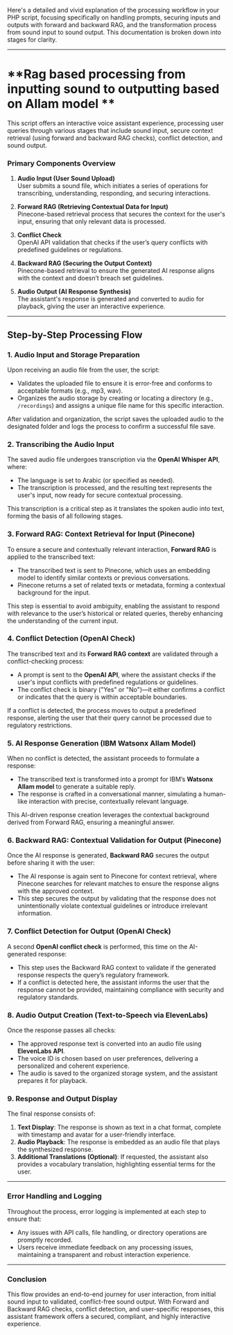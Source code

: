 Here's a detailed and vivid explanation of the processing workflow in your PHP script, focusing specifically on handling prompts, securing inputs and outputs with forward and backward RAG, and the transformation process from sound input to sound output. This documentation is broken down into stages for clarity.

---

# **Rag based processing from inputting sound to outputting based on Allam model **

This script offers an interactive voice assistant experience, processing user queries through various stages that include sound input, secure context retrieval (using forward and backward RAG checks), conflict detection, and sound output. 

### **Primary Components Overview**

1. **Audio Input (User Sound Upload)**  
   User submits a sound file, which initiates a series of operations for transcribing, understanding, responding, and securing interactions.

2. **Forward RAG (Retrieving Contextual Data for Input)**  
   Pinecone-based retrieval process that secures the context for the user's input, ensuring that only relevant data is processed.

3. **Conflict Check**  
   OpenAI API validation that checks if the user’s query conflicts with predefined guidelines or regulations.

4. **Backward RAG (Securing the Output Context)**  
   Pinecone-based retrieval to ensure the generated AI response aligns with the context and doesn’t breach set guidelines.

5. **Audio Output (AI Response Synthesis)**  
   The assistant's response is generated and converted to audio for playback, giving the user an interactive experience.

---

## **Step-by-Step Processing Flow**

### **1. Audio Input and Storage Preparation**

Upon receiving an audio file from the user, the script:
- Validates the uploaded file to ensure it is error-free and conforms to acceptable formats (e.g., mp3, wav).
- Organizes the audio storage by creating or locating a directory (e.g., `/recordings`) and assigns a unique file name for this specific interaction.
  
After validation and organization, the script saves the uploaded audio to the designated folder and logs the process to confirm a successful file save.

### **2. Transcribing the Audio Input**

The saved audio file undergoes transcription via the **OpenAI Whisper API**, where:
- The language is set to Arabic (or specified as needed).
- The transcription is processed, and the resulting text represents the user's input, now ready for secure contextual processing.

This transcription is a critical step as it translates the spoken audio into text, forming the basis of all following stages.

### **3. Forward RAG: Context Retrieval for Input (Pinecone)**

To ensure a secure and contextually relevant interaction, **Forward RAG** is applied to the transcribed text:
- The transcribed text is sent to Pinecone, which uses an embedding model to identify similar contexts or previous conversations.
- Pinecone returns a set of related texts or metadata, forming a contextual background for the input.

This step is essential to avoid ambiguity, enabling the assistant to respond with relevance to the user’s historical or related queries, thereby enhancing the understanding of the current input.

### **4. Conflict Detection (OpenAI Check)**

The transcribed text and its **Forward RAG context** are validated through a conflict-checking process:
- A prompt is sent to the **OpenAI API**, where the assistant checks if the user's input conflicts with predefined regulations or guidelines.
- The conflict check is binary ("Yes" or "No")—it either confirms a conflict or indicates that the query is within acceptable boundaries.

If a conflict is detected, the process moves to output a predefined response, alerting the user that their query cannot be processed due to regulatory restrictions.

### **5. AI Response Generation (IBM Watsonx Allam Model)**

When no conflict is detected, the assistant proceeds to formulate a response:
- The transcribed text is transformed into a prompt for IBM’s **Watsonx Allam model** to generate a suitable reply.
- The response is crafted in a conversational manner, simulating a human-like interaction with precise, contextually relevant language.

This AI-driven response creation leverages the contextual background derived from Forward RAG, ensuring a meaningful answer.

### **6. Backward RAG: Contextual Validation for Output (Pinecone)**

Once the AI response is generated, **Backward RAG** secures the output before sharing it with the user:
- The AI response is again sent to Pinecone for context retrieval, where Pinecone searches for relevant matches to ensure the response aligns with the approved context.
- This step secures the output by validating that the response does not unintentionally violate contextual guidelines or introduce irrelevant information.

### **7. Conflict Detection for Output (OpenAI Check)**

A second **OpenAI conflict check** is performed, this time on the AI-generated response:
- This step uses the Backward RAG context to validate if the generated response respects the query’s regulatory framework.
- If a conflict is detected here, the assistant informs the user that the response cannot be provided, maintaining compliance with security and regulatory standards.

### **8. Audio Output Creation (Text-to-Speech via ElevenLabs)**

Once the response passes all checks:
- The approved response text is converted into an audio file using **ElevenLabs API**.
- The voice ID is chosen based on user preferences, delivering a personalized and coherent experience.
- The audio is saved to the organized storage system, and the assistant prepares it for playback.

### **9. Response and Output Display**

The final response consists of:
1. **Text Display**: The response is shown as text in a chat format, complete with timestamp and avatar for a user-friendly interface.
2. **Audio Playback**: The response is embedded as an audio file that plays the synthesized response.
3. **Additional Translations (Optional)**: If requested, the assistant also provides a vocabulary translation, highlighting essential terms for the user.

---

### **Error Handling and Logging**

Throughout the process, error logging is implemented at each step to ensure that:
- Any issues with API calls, file handling, or directory operations are promptly recorded.
- Users receive immediate feedback on any processing issues, maintaining a transparent and robust interaction experience.

---

### **Conclusion**

This flow provides an end-to-end journey for user interaction, from initial sound input to validated, conflict-free sound output. With Forward and Backward RAG checks, conflict detection, and user-specific responses, this assistant framework offers a secured, compliant, and highly interactive experience.
